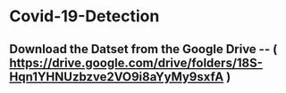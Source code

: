 # Covid-19-Detection
## Download the Datset from the Google Drive -- ( https://drive.google.com/drive/folders/18S-Hqn1YHNUzbzve2VO9i8aYyMy9sxfA  )

